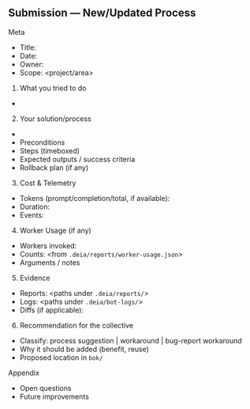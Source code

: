 ## Submission — New/Updated Process

Meta
- Title: <short descriptive title>
- Date: <YYYY-MM-DD>
- Owner: <BOT-ID or human>
- Scope: <project/area>

1) What you tried to do
- <brief problem statement>

2) Your solution/process
- <link to process doc under `.deia/processes/` or include steps here>
- Preconditions
- Steps (timeboxed)
- Expected outputs / success criteria
- Rollback plan (if any)

3) Cost & Telemetry
- Tokens (prompt/completion/total, if available): <numbers>
- Duration: <ms or hh:mm:ss>
- Events: <key telemetry events logged>

4) Worker Usage (if any)
- Workers invoked: <names>
- Counts: <from `.deia/reports/worker-usage.json`>
- Arguments / notes

5) Evidence
- Reports: <paths under `.deia/reports/`>
- Logs: <paths under `.deia/bot-logs/`>
- Diffs (if applicable): <paths>

6) Recommendation for the collective
- Classify: process suggestion | workaround | bug-report workaround
- Why it should be added (benefit, reuse)
- Proposed location in `bok/`

Appendix
- Open questions
- Future improvements

